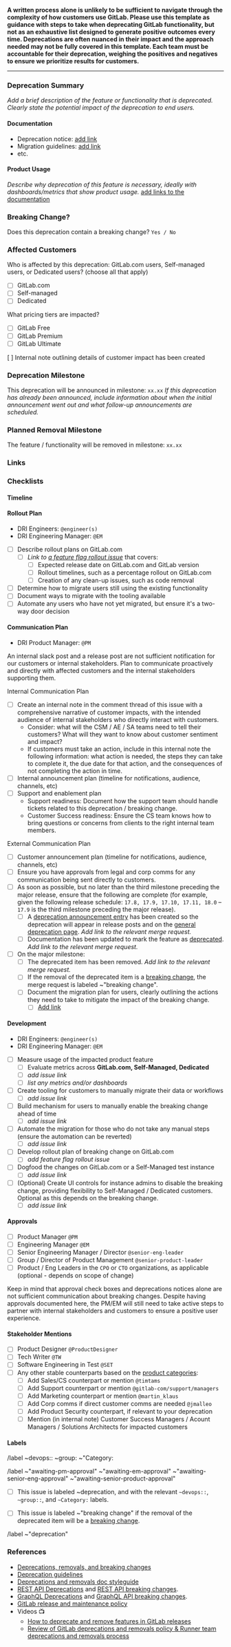 <!-- Use this template as a starting point for deprecations. -->
<!-- For guidance on the overall deprecations, removals and breaking changes workflow, please visit [Breaking changes, deprecations, and removing features](https://handbook.gitlab.com/handbook/marketing/blog/release-posts/#deprecations-removals-and-breaking-changes). -->

**A written process alone is unlikely to be sufficient to navigate through the complexity of how customers use GitLab. Please use this template as guidance with steps to take when deprecating GitLab functionality, but not as an exhaustive list designed to generate positive outcomes every time. Deprecations are often nuanced in their impact and the approach needed may not be fully covered in this template. Each team must be accountable for their deprecation, weighing the positives and negatives to ensure we prioritize results for customers.**

---

### Deprecation Summary

_Add a brief description of the feature or functionality that is deprecated. Clearly state the potential impact of the deprecation to end users._

#### Documentation

- Deprecation notice: [add link](here)
- Migration guidelines: [add link](here)
- etc.

#### Product Usage

_Describe why deprecation of this feature is necessary, ideally with dashboards/metrics that show product usage._
[add links to the documentation](here)

<!--
The description of the deprecation should state what actions the user should take to rectify the behavior. If the deprecation is scheduled for an upcoming release, the content should remain in the deprecations documentation page until it has been completed. For example, if a deprecation is announced in 14.9 and scheduled to be completed in 15.0, the same content would be included in the documentation for 14.9, 14.10, and 15.0.

**If this issue proposes a breaking change outside a major release XX.0, you need to get approval from your manager and request collaboration from Product Operations on communication. Be sure to follow the guidance**:

- https://docs.gitlab.com/ee/development/deprecation_guidelines/#requesting-a-breaking-change-in-a-minor-release
-->

### Breaking Change?
<!-- If the change includes removing functionality, which nearly all deprecations do, then it needs to be tracked as a breaking change. If user workflows rely on it to function, then removing it will break them. -->

Does this deprecation contain a breaking change? ```Yes / No```

<!-- If yes:
- Add the ~"breaking change" label to this issue.
- Add instructions for how users can update their workflow.
- After creating this issue, add an Internal Note in the comments below to document the pros and cons of this change and why we are choosing to make a breaking change. Answer the following: 
   - What migration paths are available?
   - Describe tradeoffs between the migration paths taking into account customer, financial, technical or operational impact?
   - Are there different migration path options for different users? (ex. available for ultimate users, but not free users?)
   - Are there external requirements that we need to meet that restrict our available options?
   - Consider the information you will also be adding in the "Affected Customers" section - this will impact how you plan for migration alternatives.
 -->

<!--
/label ~"breaking change"
-->

### Affected Customers

Who is affected by this deprecation: GitLab.com users, Self-managed users, or Dedicated users? (choose all that apply)

- [ ] GitLab.com
- [ ] Self-managed
- [ ] Dedicated

<!--
This is especially important when nearing the annual major release where breaking changes and removals are typically introduced. These changes might be seen on GitLab.com before the official release date.
-->

What pricing tiers are impacted?
- [ ] GitLab Free
- [ ] GitLab Premium
- [ ] GitLab Ultimate

<!-- Choose the Pricing Tier(s)
/label  ~"GitLab Free" ~"GitLab Premium" ~"GitLab Ultimate"
 -->

[ ] Internal note outlining details of customer impact has been created 

<!--
After creating the issue, add an Internal Note to discuss customer impact, using this template:

| Tier     | Number of Customers Impacted |
| -------- | ---------------------------- |
| Free     |              (number)                |
| Premium  |              (number)                |
| Ultimate |              (number)                |
| Notable Customers | Document how many notable / critical customers are on the impacted customer list. If this is not known, please document that. |

Do your homework on the data - if you don’t have access to the right customer data, find someone who does. Your counterpart from the product data analytics team can likely help you; reach out to your manager if you are unable to answer this question.

A notable customer is one that may have a large revenue or reputational impact for GitLab - there aren't firm guidelines about what would make a customer notable or not. Consult with your manager if you need input on this.

Get customer feedback, if possible, and document the insights from customer conversations.
-->

### Deprecation Milestone

This deprecation will be announced in milestone: ```xx.xx```
_If this deprecation has already been announced, include information about when the initial announcement went out and what follow-up announcements are scheduled._

### Planned Removal Milestone

The feature / functionality will be removed in milestone: ```xx.xx```


### Links

<!--
Add links to any relevant documentation or code that will provide additional details or clarity regarding the planned change.

This issue is the main SSOT for the deprecations and removals process. Be sure to link all
issues and MRs related to this deprecation/removal to this issue. This can include removal
issues that were created ahead of time, and the MRs doing the actual deprecation/removal work.
-->

### Checklists

#### Timeline

#### Rollout Plan

- DRI Engineers: `@engineer(s)`
- DRI Engineering Manager: `@EM`

- [ ] Describe rollout plans on GitLab.com
   - [ ] _Link to [a feature flag rollout issue](https://gitlab.com/gitlab-org/gitlab/-/blob/master/.gitlab/issue_templates/Feature%20Flag%20Roll%20Out.md
)_ that covers:
     - [ ] Expected release date on GitLab.com and GitLab version
     - [ ] Rollout timelines, such as a percentage rollout on GitLab.com
     - [ ] Creation of any clean-up issues, such as code removal
- [ ] Determine how to migrate users still using the existing functionality
- [ ] Document ways to migrate with the tooling available
- [ ] Automate any users who have not yet migrated, but ensure it's a two-way door decision

#### Communication Plan

- DRI Product Manager: `@PM`

An internal slack post and a release post are not sufficient notification for our customers or internal stakeholders. Plan to communicate proactively and directly with affected customers and the internal stakeholders supporting them.

Internal Communication Plan
- [ ] Create an internal note in the comment thread of this issue with a comprehensive narrative of customer impacts, with the intended audience of internal stakeholders who directly interact with customers. 
  - Consider: what will the CSM / AE / SA teams need to tell their customers? What will they want to know about customer sentiment and impact?
  - If customers must take an action, include in this internal note the following information: what action is needed, the steps they can take to complete it, the due date for that action, and the consequences of not completing the action in time. 
- [ ] Internal announcement plan (timeline for notifications, audience, channels, etc)
- [ ] Support and enablement plan
  - Support readiness: Document how the support team should handle tickets related to this deprecation / breaking change.
  - Customer Success readiness: Ensure the CS team knows how to bring questions or concerns from clients to the right internal team members.



External Communication Plan
- [ ] Customer announcement plan (timeline for notifications, audience, channels, etc)
- [ ] Ensure you have approvals from legal and corp comms for any communication being sent directly to customers.
- [ ] As soon as possible, but no later than the third milestone preceding the major release, ensure that the following are complete (for example, given the following release schedule: `17.8, 17.9, 17.10, 17.11, 18.0` – `17.9` is the third milestone preceding the major release). 
    - [ ] A [deprecation announcement entry](https://about.gitlab.com/handbook/marketing/blog/release-posts/#creating-the-announcement) has been created so the deprecation will appear in release posts and on the [general deprecation page](https://docs.gitlab.com/ee/update/deprecations). _Add link to the relevant merge request._
    - [ ] Documentation has been updated to mark the feature as [deprecated](https://docs.gitlab.com/ee/development/documentation/versions.html#deprecations-and-removals).  _Add link to the relevant merge request._
- [ ] On the major milestone:
    - [ ] The deprecated item has been removed.  _Add link to the relevant merge request._
    - [ ] If the removal of the deprecated item is a [breaking change](https://docs.gitlab.com/ee/update/terminology.html#breaking-change), the merge request is labeled ~"breaking change".
    - [ ] Document the migration plan for users, clearly outlining the actions they need to take to mitigate the impact of the breaking change.
       - [ ] [Add link](here)

#### Development

- DRI Engineers: `@engineer(s)`
- DRI Engineering Manager: `@EM`

- [ ] Measure usage of the impacted product feature
   - [ ] Evaluate metrics across **GitLab.com, Self-Managed, Dedicated**
   - [ ] _add issue link_
   - [ ] _list any metrics and/or dashboards_
- [ ] Create tooling for customers to manually migrate their data or workflows
   - [ ] _add issue link_
- [ ] Build mechanism for users to manually enable the breaking change ahead of time
   - [ ] _add issue link_
- [ ] Automate the migration for those who do not take any manual steps (ensure the automation can be reverted)
   - [ ] _add issue link_
- [ ] Develop rollout plan of breaking change on GitLab.com
   - [ ] _add feature flag rollout issue_
- [ ] Dogfood the changes on GitLab.com or a Self-Managed test instance
   - [ ] _add issue link_
- [ ] (Optional) Create UI controls for instance admins to disable the breaking change, providing flexibility to Self-Managed / Dedicated customers. Optional as this depends on the breaking change.
   - [ ] _add issue link_

#### Approvals

- [ ] Product Manager `@PM`
- [ ] Engineering Manager `@EM`
- [ ] Senior Engineering Manager / Director `@senior-eng-leader`
- [ ] Group / Director of Product Management `@senior-product-leader`
- [ ] Product / Eng Leaders in the `CPO` or `CTO` organizations, as applicable (optional - depends on scope of change)

Keep in mind that approval check boxes and deprecations notices alone are not sufficient communication about breaking changes. Despite having approvals documented here, the PM/EM will still need to take active steps to partner with internal stakeholders and customers to ensure a positive user experience.

#### Stakeholder Mentions

- [ ] Product Designer `@ProductDesigner`
- [ ] Tech Writer `@TW`
- [ ] Software Engineering in Test `@SET`
- [ ] Any other stable counterparts based on the [product categories](https://handbook.gitlab.com/handbook/product/categories/):
     - [ ] Add Sales/CS counterpart or mention `@timtams`
     - [ ] Add Support counterpart or mention `@gitlab-com/support/managers`
     - [ ] Add Marketing counterpart or mention `@martin_klaus` 
     - [ ] Add Corp comms if direct customer comms are needed `@jmalleo`
     - [ ] Add Product Security counterpart, if relevant to your deprecation
     - [ ] Mention (in internal note) Customer Success Managers / Acount Managers / Solutions Architects for impacted customers 

#### Labels

<!-- Populate the Section, Group, and Category -->
/label ~devops:: ~group: ~"Category:

/label ~"awaiting-pm-approval" ~"awaiting-em-approval" ~"awaiting-senior-eng-approval" ~"awaiting-senior-product-approval"

- [ ] This issue is labeled ~deprecation, and with the relevant `~devops::`, `~group::`, and `~Category:` labels.
- [ ] This issue is labeled  ~"breaking change" if the removal of the deprecated item will be a [breaking change](https://docs.gitlab.com/ee/update/terminology.html#breaking-change).


<!-- Label reminders - you should have one of each of the following labels.
Use the following resources to find the appropriate labels:
- https://gitlab.com/gitlab-org/gitlab/-/labels
- https://about.gitlab.com/handbook/product/categories/features/
-->

<!-- Identifies that this Issue is related to deprecating a feature -->
/label ~"deprecation"

### References

- [Deprecations, removals, and breaking changes](https://handbook.gitlab.com/handbook/marketing/blog/release-posts/#deprecations-removals-and-breaking-changes)
- [Deprecation guidelines](https://docs.gitlab.com/ee/development/deprecation_guidelines/)
- [Deprecations and removals doc styleguide](https://docs.gitlab.com/ee/development/documentation/styleguide/deprecations_and_removals)
- [REST API Deprecations](https://docs.gitlab.com/ee/development/documentation/restful_api_styleguide.html#deprecations) and [REST API breaking changes](https://docs.gitlab.com/ee/development/api_styleguide.html#breaking-changes).
- [GraphQL Deprecations](https://docs.gitlab.com/ee/development/api_graphql_styleguide.html#deprecating-schema-items) and [GraphQL API breaking changes](https://docs.gitlab.com/ee/development/api_graphql_styleguide.html#breaking-changes).
- [GitLab release and maintenance policy](https://docs.gitlab.com/ee/policy/maintenance.html)
- Videos 📺
   - [How to deprecate and remove features in GitLab releases](https://youtu.be/9gy7tg94j7s)
   - [Review of GitLab deprecations and removals policy & Runner team deprecations and removals process](https://youtu.be/ehT1xBajCRI)
